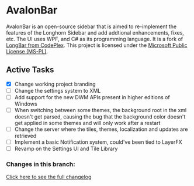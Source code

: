 # AvalonBar
AvalonBar is an open-source sidebar that is aimed to re-implement the features of the Longhorn Sidebar and add addtional enhancements, fixes, etc. The UI uses WPF, and C# as its programming language. It is a fork of [LongBar from CodePlex](http://longbar.codeplex.com/). This project is licensed under the [Microsoft Public License (MS-PL)](https://github.com/FranklinDM/AvalonBar/blob/devmain/LICENSE).

## Active Tasks
- [x] Change working project branding
- [ ] Change the settings system to XML
- [ ] Add support for the new DWM APIs present in higher editions of Windows
- [ ] When switching between some themes, the background root in the xml doesn't get parsed, causing the bug that the background color doesn't get applied in some themes and will only work after a restart
- [ ] Change the server where the tiles, themes, localization and updates are retrieved
- [ ] Implement a basic Notification system, could've been tied to LayerFX
- [ ] Revamp on the Settings UI and Tile Library

### Changes in this branch:
[Click here to see the full changelog](https://github.com/FranklinDM/AvalonBar/blob/devmain/CHANGELOG.md)